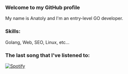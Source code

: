 ### Welcome to my GitHub profile
My name is Anatoly and I'm an entry-level GO developer.

### Skills: 
Golang, Web, SEO, Linux, etc...

### The last song that I've listened to:

[![Spotify](https://innsmouth.vercel.app/api/spotify)](https://open.spotify.com/user/y34r75db5o7eksagdl8lsaamw)

